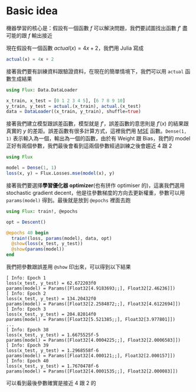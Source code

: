 # Basic idea

機器學習的核心是：假設有一個函數 $f$ 可以解決問題，我們要試圖找出函數 $f'$ 盡可能的跟 $f$ 輸出接近

現在假設有一個函數 $actual(x) = 4x + 2$，我們用 Julia 寫成

```julia
actual(x) = 4x + 2
```

接著我們要有訓練資料跟驗證資料，在現在的簡單情境下，我們可以用 `actual` 函數生成結果

```julia
using Flux: Data.DataLoader

x_train, x_test = [0 1 2 3 4 5], [6 7 8 9 10]
y_train, y_test = actual.(x_train), actual.(x_test)
data = DataLoader((x_train, y_train), shuffle=true)
```

接著我們建立模型跟誤差函數，模型就是 $f'$，誤差函數的意思則是 $f'(x)$ 的結果跟真實的 $y$ 的差距。誤差函數有很多計算方式，這裡我們用 [MSE](https://zh.wikipedia.org/wiki/%E5%9D%87%E6%96%B9%E8%AF%AF%E5%B7%AE) 函數。`Dense(1, 1)` 表示輸入為一個，輸出為一個的函數，由於有 Weight 跟 Bias，我們的 model 正好有兩個參數，我們最後會看到這兩個參數經過訓練之後會趨近 4 跟 2

```julia
using Flux

model = Dense(1, 1)
loss(x, y) = Flux.Losses.mse(model(x), y)
```

接著我們要選擇**學習優化器 optimizer**(也有拼作 optimiser 的)，這裏我們選用 stochastic gradient decent，他是往參數梯度的方向去更新權重，參數可以用 `params(model)` 得到。最後就是放到 `@epochs` 裡面去跑

```julia
using Flux: train!, @epochs

opt = Descent()

@epochs 40 begin
  train!(loss, params(model), data, opt)
  @show(loss(x_test, y_test))
  @show(params(model))
end
```

我們把參數跟誤差用 `@show` 印出來，可以得到以下結果

```
[ Info: Epoch 1
loss(x_test, y_test) = 62.672203f0
params(model) = Params([Float32[4.9183693;;], Float32[2.46236]])
[ Info: Epoch 2
loss(x_test, y_test) = 134.20432f0
params(model) = Params([Float32[2.2584872;;], Float32[4.6122694]])
[ Info: Epoch 3
loss(x_test, y_test) = 204.82014f0
params(model) = Params([Float32[5.521385;;], Float32[3.977801]])
...
[ Info: Epoch 38
loss(x_test, y_test) = 1.6675525f-5
params(model) = Params([Float32[4.0004225;;], Float32[2.0006583]])
[ Info: Epoch 39
loss(x_test, y_test) = 1.2968558f-6
params(model) = Params([Float32[4.000121;;], Float32[2.000157]])
[ Info: Epoch 40
loss(x_test, y_test) = 1.7670478f-6
params(model) = Params([Float32[4.0001535;;], Float32[2.000083]])
```

可以看到最後參數確實是接近 4 跟 2 的
